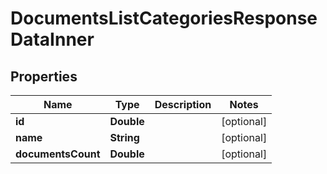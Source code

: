 

# DocumentsListCategoriesResponseDataInner


## Properties

| Name | Type | Description | Notes |
|------------ | ------------- | ------------- | -------------|
|**id** | **Double** |  |  [optional] |
|**name** | **String** |  |  [optional] |
|**documentsCount** | **Double** |  |  [optional] |




